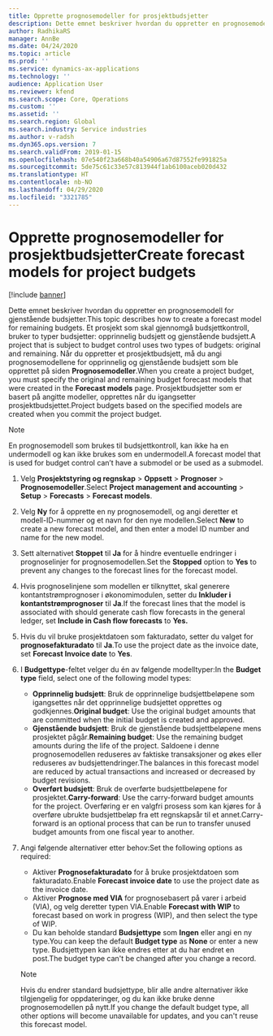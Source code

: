 ```yaml
---
title: Opprette prognosemodeller for prosjektbudsjetter
description: Dette emnet beskriver hvordan du oppretter en prognosemodell for gjenstående budsjetter.
author: RadhikaRS
manager: AnnBe
ms.date: 04/24/2020
ms.topic: article
ms.prod: ''
ms.service: dynamics-ax-applications
ms.technology: ''
audience: Application User
ms.reviewer: kfend
ms.search.scope: Core, Operations
ms.custom: ''
ms.assetid: ''
ms.search.region: Global
ms.search.industry: Service industries
ms.author: v-radsh
ms.dyn365.ops.version: 7
ms.search.validFrom: 2019-01-15
ms.openlocfilehash: 07e540f23a668b40a54906a67d87552fe991825a
ms.sourcegitcommit: 5de75c61c33e57c813944f1ab6100aceb020d432
ms.translationtype: HT
ms.contentlocale: nb-NO
ms.lasthandoff: 04/29/2020
ms.locfileid: "3321785"
---
```

# <a name="create-forecast-models-for-project-budgets"></a><span data-ttu-id="7b6c9-103">Opprette prognosemodeller for prosjektbudsjetter</span><span class="sxs-lookup"><span data-stu-id="7b6c9-103">Create forecast models for project budgets</span></span> 

[!include [banner](../includes/banner.md)]

<span data-ttu-id="7b6c9-104">Dette emnet beskriver hvordan du oppretter en prognosemodell for gjenstående budsjetter.</span><span class="sxs-lookup"><span data-stu-id="7b6c9-104">This topic describes how to create a forecast model for remaining budgets.</span></span> <span data-ttu-id="7b6c9-105">Et prosjekt som skal gjennomgå budsjettkontroll, bruker to typer budsjetter: opprinnelig budsjett og gjenstående budsjett.</span><span class="sxs-lookup"><span data-stu-id="7b6c9-105">A project that is subject to budget control uses two types of budgets: original and remaining.</span></span> <span data-ttu-id="7b6c9-106">Når du oppretter et prosjektbudsjett, må du angi prognosemodellene for opprinnelig og gjenstående budsjett som ble opprettet på siden **Prognosemodeller**.</span><span class="sxs-lookup"><span data-stu-id="7b6c9-106">When you create a project budget, you must specify the original and remaining budget forecast models that were created in the **Forecast models** page.</span></span> <span data-ttu-id="7b6c9-107">Prosjektbudsjetter som er basert på angitte modeller, opprettes når du igangsetter prosjektbudsjettet.</span><span class="sxs-lookup"><span data-stu-id="7b6c9-107">Project budgets based on the specified models are created when you commit the project budget.</span></span>

> [!NOTE]
> <span data-ttu-id="7b6c9-108">En prognosemodell som brukes til budsjettkontroll, kan ikke ha en undermodell og kan ikke brukes som en undermodell.</span><span class="sxs-lookup"><span data-stu-id="7b6c9-108">A forecast model that is used for budget control can’t have a submodel or be used as a submodel.</span></span>

1. <span data-ttu-id="7b6c9-109">Velg **Prosjektstyring og regnskap** > **Oppsett** > **Prognoser**  > **Prognosemodeller**.</span><span class="sxs-lookup"><span data-stu-id="7b6c9-109">Select **Project management and accounting** > **Setup** > **Forecasts**  > **Forecast models**.</span></span>
2. <span data-ttu-id="7b6c9-110">Velg **Ny** for å opprette en ny prognosemodell, og angi deretter et modell-ID-nummer og et navn for den nye modellen.</span><span class="sxs-lookup"><span data-stu-id="7b6c9-110">Select **New** to create a new forecast model, and then enter a model ID number and name for the new model.</span></span> 
3. <span data-ttu-id="7b6c9-111">Sett alternativet **Stoppet** til **Ja** for å hindre eventuelle endringer i prognoselinjer for prognosemodellen.</span><span class="sxs-lookup"><span data-stu-id="7b6c9-111">Set the **Stopped** option to **Yes** to prevent any changes to the forecast lines for the forecast model.</span></span> 
4. <span data-ttu-id="7b6c9-112">Hvis prognoselinjene som modellen er tilknyttet, skal generere kontantstrømprognoser i økonomimodulen, setter du **Inkluder i kontantstrømprognoser** til **Ja**.</span><span class="sxs-lookup"><span data-stu-id="7b6c9-112">If the forecast lines that the model is associated with should generate cash flow forecasts in the general ledger, set **Include in Cash flow forecasts** to **Yes.**</span></span> 
5. <span data-ttu-id="7b6c9-113">Hvis du vil bruke prosjektdatoen som fakturadato, setter du valget for **prognosefakturadato** til **Ja**.</span><span class="sxs-lookup"><span data-stu-id="7b6c9-113">To use the project date as the invoice date, set **Forecast Invoice date** to **Yes**.</span></span> 
6. <span data-ttu-id="7b6c9-114">I **Budgettype**-feltet velger du én av følgende modelltyper:</span><span class="sxs-lookup"><span data-stu-id="7b6c9-114">In the **Budget type** field, select one of the following model types:</span></span>

   - <span data-ttu-id="7b6c9-115">**Opprinnelig budsjett**: Bruk de opprinnelige budsjettbeløpene som igangsettes når det opprinnelige budsjettet opprettes og godkjennes.</span><span class="sxs-lookup"><span data-stu-id="7b6c9-115">**Original budget**: Use the original budget amounts that are committed when the initial budget is created and approved.</span></span>
   - <span data-ttu-id="7b6c9-116">**Gjenstående budsjett**: Bruk de gjenstående budsjettbeløpene mens prosjektet pågår.</span><span class="sxs-lookup"><span data-stu-id="7b6c9-116">**Remaining budget**: Use the remaining budget amounts during the life of the project.</span></span> <span data-ttu-id="7b6c9-117">Saldoene i denne prognosemodellen reduseres av faktiske transaksjoner og økes eller reduseres av budsjettendringer.</span><span class="sxs-lookup"><span data-stu-id="7b6c9-117">The balances in this forecast model are reduced by actual transactions and increased or decreased by budget revisions.</span></span>
   - <span data-ttu-id="7b6c9-118">**Overført budsjett**: Bruk de overførte budsjettbeløpene for prosjektet.</span><span class="sxs-lookup"><span data-stu-id="7b6c9-118">**Carry-forward**: Use the carry-forward budget amounts for the project.</span></span> <span data-ttu-id="7b6c9-119">Overføring er en valgfri prosess som kan kjøres for å overføre ubrukte budsjettbeløp fra ett regnskapsår til et annet.</span><span class="sxs-lookup"><span data-stu-id="7b6c9-119">Carry-forward is an optional process that can be run to transfer unused budget amounts from one fiscal year to another.</span></span>

7. <span data-ttu-id="7b6c9-120">Angi følgende alternativer etter behov:</span><span class="sxs-lookup"><span data-stu-id="7b6c9-120">Set the following options as required:</span></span>

   - <span data-ttu-id="7b6c9-121">Aktiver **Prognosefakturadato** for å bruke prosjektdatoen som fakturadato.</span><span class="sxs-lookup"><span data-stu-id="7b6c9-121">Enable **Forecast invoice date** to use the project date as the invoice date.</span></span>
   - <span data-ttu-id="7b6c9-122">Aktiver **Prognose med VIA** for prognosebasert på varer i arbeid (VIA), og velg deretter typen VIA.</span><span class="sxs-lookup"><span data-stu-id="7b6c9-122">Enable **Forecast with WIP** to forecast based on work in progress (WIP), and then select the type of WIP.</span></span> 
   - <span data-ttu-id="7b6c9-123">Du kan beholde standard **Budsjettype** som **Ingen** eller angi en ny type.</span><span class="sxs-lookup"><span data-stu-id="7b6c9-123">You can keep the default **Budget type** as **None** or enter a new type.</span></span> <span data-ttu-id="7b6c9-124">Budsjettypen kan ikke endres etter at du har endret en post.</span><span class="sxs-lookup"><span data-stu-id="7b6c9-124">The budget type can't be changed after you change a record.</span></span>     
    > [!NOTE]
    > <span data-ttu-id="7b6c9-125">Hvis du endrer standard budsjettype, blir alle andre alternativer ikke tilgjengelig for oppdateringer, og du kan ikke bruke denne prognosemodellen på nytt.</span><span class="sxs-lookup"><span data-stu-id="7b6c9-125">If you change the default budget type, all other options will become unavailable for updates, and you can't reuse this forecast model.</span></span> 
   


 


